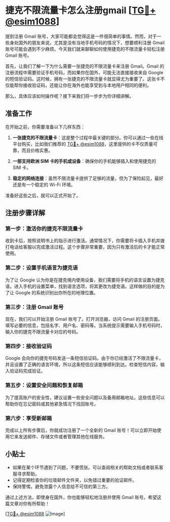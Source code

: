 # 捷克不限流量卡怎么注册gmail [[TG💪+ @esim1088](https://t.me/s/esim1088)]

提到注册 Gmail 账号，大家可能都会觉得这是一件很简单的事情。然而，对于一些身处国外的朋友来说，尤其是没有当地手机号码的情况下，想要顺利注册 Gmail 账号可能会遇到不少麻烦。今天我们就来聊聊如何使用捷克的不限流量卡轻松注册 Gmail 账号。

首先，让我们了解一下为什么需要一张捷克的不限流量卡来注册 Gmail。Gmail 的注册流程中需要验证手机号码，而如果你在国外，可能无法直接接收来自 Google 的短信验证码。这时候，拥有一张捷克的不限流量卡就显得尤为重要了。这张卡不仅能帮你接收验证码，还能让你在海外也能享受到与本地用户相同的便利。

那么，具体应该如何操作呢？接下来我们将一步步为你详细讲解。

## 准备工作

在开始之前，你需要准备以下几样东西：

1. **一张捷克的不限流量卡**：这是整个过程中最关键的部分。你可以通过一些在线平台购买，比如我们推荐的 [TG💪+ @esim1088](https://t.me/s/esim1088)，这里提供的卡不仅质量可靠，而且价格实惠。
   
2. **一部支持欧洲 SIM 卡的手机或设备**：确保你的手机能够插入和使用捷克的 SIM 卡。

3. **稳定的网络连接**：虽然不限流量卡提供了足够的流量，但为了保险起见，最好还是有一个稳定的 Wi-Fi 环境。

准备好这些之后，就可以正式开始了。

## 注册步骤详解

### 第一步：激活你的捷克不限流量卡

收到卡后，按照说明书上的指示进行激活。通常情况下，你需要将卡插入手机并拨打电话给客服以完成激活过程。这个步骤非常重要，因为只有激活后的卡才能正常使用。

### 第二步：设置手机语言为捷克语

为了让 Google 认为你是在捷克境内使用设备，我们需要将手机的语言设置为捷克语。进入手机的设置菜单，找到语言选项，将其更改为捷克语。这样做的目的是为了让 Google 的系统识别出你所在的地理位置。

### 第三步：注册 Gmail 账号

现在，我们可以开始注册 Gmail 账号了。打开浏览器，访问 Gmail 的注册页面。填写必要的信息，包括名字、用户名、密码等。当系统提示需要输入手机号码时，输入你的捷克不限流量卡对应的号码。

### 第四步：接收验证码

Google 会向你的捷克号码发送一条短信验证码。由于你已经激活了不限流量卡，并且设置了正确的语言环境，所以这条短信应该能够顺利到达。检查短信内容，输入验证码完成验证。

### 第五步：设置安全问题和恢复邮箱

为了提高账户的安全性，建议设置一些安全问题以及备用邮箱地址。这些信息可以帮助你在忘记密码或其他紧急情况下找回账号。

### 第六步：享受新邮箱

完成以上所有步骤后，你就成功注册了一个全新的 Gmail 账号！可以立即开始使用它来发送邮件、存储文件或者管理其他在线服务。

## 小贴士

- 如果在某个环节遇到了问题，不要慌张。可以查阅相关的帮助文档或者联系客服寻求帮助。
- 记得定期检查你的垃圾邮件文件夹，以免错过重要的验证邮件。
- 保持警惕，避免泄露个人信息给不可信的第三方。

通过上述方法，即使身在国外，你也能够轻松地注册并使用 Gmail 账号。希望这篇文章对你有所帮助！

[[TG💪+ @esim1088](https://t.me/s/esim1088) ![Image](https://i.postimg.cc/4NQfJmqS/Snipaste-2025-05-13-00-14-12.png)]